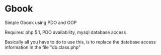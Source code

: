 # Gbook
Simple Gbook using PDO and OOP

Requires: php 5.1, PDO availability, mysql database access

Basically all you have to do to use this, is to replace the database access information in the file "db.class.php"
